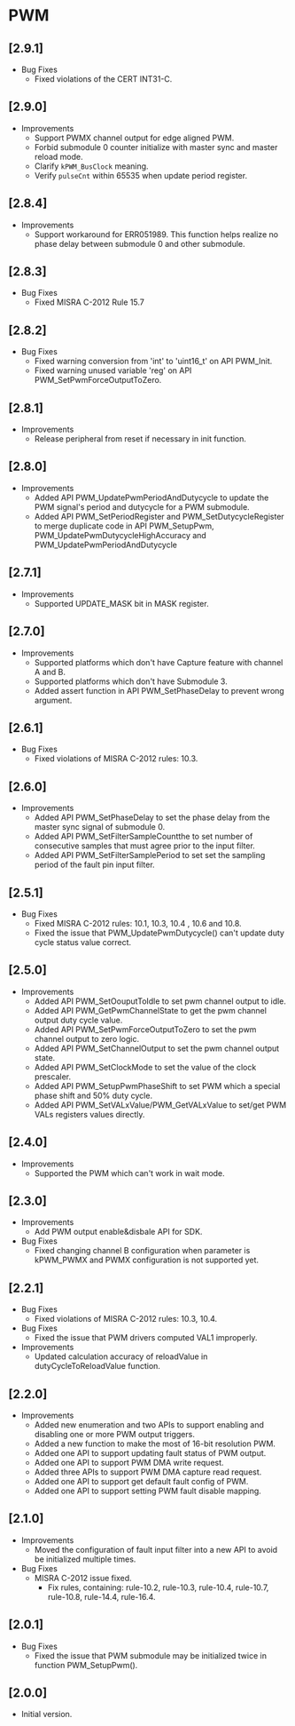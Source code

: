 # PWM

## [2.9.1]

- Bug Fixes
  - Fixed violations of the CERT INT31-C.

## [2.9.0]

- Improvements
  - Support PWMX channel output for edge aligned PWM.
  - Forbid submodule 0 counter initialize with master sync and master reload mode.
  - Clarify `kPWM_BusClock` meaning.
  - Verify `pulseCnt` within 65535 when update period register.

## [2.8.4]

- Improvements
  - Support workaround for ERR051989. This function helps realize no phase delay between submodule 0 and other submodule.

## [2.8.3]

- Bug Fixes
  - Fixed MISRA C-2012 Rule 15.7

## [2.8.2]

- Bug Fixes
  - Fixed warning conversion from 'int' to 'uint16_t' on API PWM_Init.
  - Fixed warning unused variable 'reg' on API PWM_SetPwmForceOutputToZero.

## [2.8.1]

- Improvements
  - Release peripheral from reset if necessary in init function.

## [2.8.0]

- Improvements
  - Added API PWM_UpdatePwmPeriodAndDutycycle to update the PWM signal's period  and dutycycle for a PWM submodule.
  - Added API PWM_SetPeriodRegister and PWM_SetDutycycleRegister to merge duplicate code in API PWM_SetupPwm,
    PWM_UpdatePwmDutycycleHighAccuracy and PWM_UpdatePwmPeriodAndDutycycle

## [2.7.1]

- Improvements
  - Supported UPDATE_MASK bit in MASK register.

## [2.7.0]

- Improvements
  - Supported platforms which don't have Capture feature with channel A and B.
  - Supported platforms which don't have Submodule 3.
  - Added assert function in API PWM_SetPhaseDelay to prevent wrong argument.

## [2.6.1]

- Bug Fixes
  - Fixed violations of MISRA C-2012 rules: 10.3.

## [2.6.0]

- Improvements
  - Added API PWM_SetPhaseDelay to set the phase delay from the master sync signal of submodule 0.
  - Added API PWM_SetFilterSampleCountthe to set number of consecutive samples that must agree prior to the input filter.
  - Added API PWM_SetFilterSamplePeriod to set set the sampling period of the fault pin input filter.

## [2.5.1]

- Bug Fixes
  - Fixed MISRA C-2012 rules: 10.1, 10.3, 10.4 , 10.6 and 10.8.
  - Fixed the issue that PWM_UpdatePwmDutycycle() can't update duty cycle status value correct.

## [2.5.0]

- Improvements
  - Added API PWM_SetOouputToIdle to set pwm channel output to idle.
  - Added API PWM_GetPwmChannelState to get the pwm channel output duty cycle value.
  - Added API PWM_SetPwmForceOutputToZero to set the pwm channel output to zero logic.
  - Added API PWM_SetChannelOutput to set the pwm channel output state.
  - Added API PWM_SetClockMode to set the value of the clock prescaler.
  - Added API PWM_SetupPwmPhaseShift to set PWM which a special phase shift and 50% duty cycle.
  - Added API PWM_SetVALxValue/PWM_GetVALxValue to set/get PWM VALs registers values directly.

## [2.4.0]

- Improvements
  - Supported the PWM which can't work in wait mode.

## [2.3.0]

- Improvements
  - Add PWM output enable&disbale API for SDK.
- Bug Fixes
  - Fixed changing channel B configuration when parameter is kPWM_PWMX and PWMX configuration is not supported yet.

## [2.2.1]

- Bug Fixes
  - Fixed violations of MISRA C-2012 rules: 10.3, 10.4.
- Bug Fixes
  - Fixed the issue that PWM drivers computed VAL1 improperly.
- Improvements
  - Updated calculation accuracy of reloadValue in dutyCycleToReloadValue function.

## [2.2.0]

- Improvements
  - Added new enumeration and two APIs to support enabling and disabling one or more PWM output triggers.
  - Added a new function to make the most of 16-bit resolution PWM.
  - Added one API to support updating fault status of PWM output.
  - Added one API to support PWM DMA write request.
  - Added three APIs to support PWM DMA capture read request.
  - Added one API to support get default fault config of PWM.
  - Added one API to support setting PWM fault disable mapping.

## [2.1.0]

- Improvements
  - Moved the configuration of fault input filter into a new API to avoid be initialized multiple times.
- Bug Fixes
  - MISRA C-2012 issue fixed.
    - Fix rules, containing: rule-10.2, rule-10.3, rule-10.4, rule-10.7, rule-10.8, rule-14.4, rule-16.4.

## [2.0.1]

- Bug Fixes
  - Fixed the issue that PWM submodule may be initialized twice in function PWM_SetupPwm().

## [2.0.0]

- Initial version.
